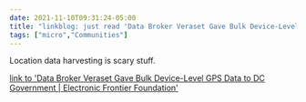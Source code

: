 ```yaml
---
date: 2021-11-10T09:31:24-05:00
title: "linkblog: just read 'Data Broker Veraset Gave Bulk Device-Level GPS Data to DC Government | Electronic Frontier Foundation'"
tags: ["micro","Communities"]
---
```

Location data harvesting is scary stuff.
 
[link to 'Data Broker Veraset Gave Bulk Device-Level GPS Data to DC Government | Electronic Frontier Foundation'](https://www.eff.org/deeplinks/2021/11/data-broker-veraset-gave-bulk-device-level-gps-data-dc-government)

